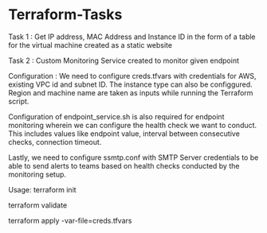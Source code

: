 # Terraform-Tasks
Task 1 :
Get IP address, MAC Address and Instance ID in the form of a table for the virtual machine created as a static website

Task 2 :
Custom Monitoring Service created to monitor given endpoint


Configuration :
We need to configure creds.tfvars with credentials for AWS, existing VPC id and subnet ID. The instance type can also be configgured. Region and machine name are taken as inputs while running the Terraform script.

Configuration of endpoint_service.sh is also required for endpoint monitoring wherein we can configure the health check we want to conduct. This includes values like endpoint value, interval between consecutive checks, connection timeout.

Lastly, we need to configure ssmtp.conf with SMTP Server credentials to be able to send alerts to teams based on health checks conducted by the monitoring setup.

Usage:
terraform init

terraform validate

terraform apply -var-file=creds.tfvars
